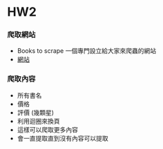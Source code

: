 # HW2  
### 爬取網站
* Books to scrape  一個專門設立給大家來爬蟲的網站
* [網站](<https://books.toscrape.com/>)  

### 爬取內容  
* 所有書名  
* 價格  
* 評價 (幾顆星)  
* 利用迴圈來換頁  
* 這樣可以爬取更多內容
* 會一直提取直到沒有內容可以提取
